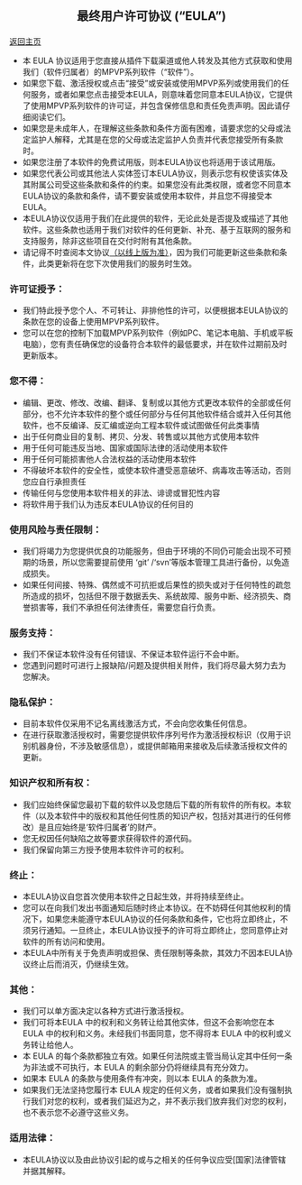<p style="text-align: center; font-size: 21px; font-weight: bold;">最终用户许可协议 (“EULA”)</p>

[返回主页](../README.md)

<p>
    <ul>
        <li>本 EULA 协议适用于您直接从插件下载渠道或他人转发及其他方式获取和使用我们（软件归属者）的MPVP系列软件（“软件”）。
        </li>
        <li>
            如果您下载、激活授权或点击“接受”或安装或使用MPVP系列或使用我们的任何服务，或者如果您点击接受本EULA，则意味着您同意本EULA协议，它提供了使用MPVP系列软件的许可证，并包含保修信息和责任免责声明。因此请仔细阅读它们。
        </li>
        <li>
            如果您是未成年人，在理解这些条款和条件方面有困难，请要求您的父母或法定监护人解释，尤其是在您的父母或法定监护人负责并代表您接受所有条款时。
        </li>
        <li>如果您注册了本软件的免费试用版，则本EULA协议也将适用于该试用版。</li>
        <li>
            如果您代表公司或其他法人实体签订本EULA协议，则表示您有权使该实体及其附属公司受这些条款和条件的约束。如果您没有此类权限，或者您不同意本EULA协议的条款和条件，请不要安装或使用本软件，并且您不得接受本EULA。
        </li>
        <li>
            本EULA协议仅适用于我们在此提供的软件，无论此处是否提及或描述了其他软件。这些条款也适用于我们对软件的任何更新、补充、基于互联网的服务和支持服务，除非这些项目在交付时附有其他条款。
        </li>
        <li>请记得不时查阅本文协议<span style="color:#91b7e3bd"><a href="https://github.com/joker-pper/intellij-mpvp-maven/blob/main/LICENSE.md">（以线上版为准）</a></span>，因为我们可能更新这些条款和条件，此类更新将在您下次使用我们的服务时生效。
        </li>
    </ul>
</p>

<h3>许可证授予：</h3>

<p>
    <ul>
        <li>我们特此授予您个人、不可转让、非排他性的许可，以便根据本EULA协议的条款在您的设备上使用MPVP系列软件。</li>
        <li>
            您可以在您的控制下加载MPVP系列软件（例如PC、笔记本电脑、手机或平板电脑），您有责任确保您的设备符合本软件的最低要求，并在软件过期前及时更新版本。
        </li>
    </ul>
</p>

<h3>您不得：</h3>

<p>
    <ul>
        <li>
            编辑、更改、修改、改编、翻译、复制或以其他方式更改本软件的全部或任何部分，也不允许本软件的整个或任何部分与任何其他软件结合或并入任何其他软件，也不反编译、反汇编或逆向工程本软件或试图做任何此类事情
        </li>
        <li>出于任何商业目的复制、拷贝、分发、转售或以其他方式使用本软件</li>
        <li>用于任何可能违反当地、国家或国际法律的活动使用本软件</li>
        <li>用于任何可能损害他人合法权益的活动使用本软件</li>
        <li>不得破坏本软件的安全性，或使本软件遭受恶意破坏、病毒攻击等活动，否则您应自行承担责任</li>
        <li>传输任何与您使用本软件相关的非法、诽谤或冒犯性内容</li>
        <li>将软件用于我们认为违反本EULA协议的任何目的</li>
    </ul>
<p>

<h3>使用风险与责任限制：</h3>

<p>
    <ul>
        <li>
            我们将竭力为您提供优良的功能服务，但由于环境的不同仍可能会出现不可预期的场景，所以您需要提前使用 ‘git’
            /‘svn’等版本管理工具进行备份，以免造成损失。
        </li>
        <li>如果任何间接、特殊、偶然或不可抗拒或后果性的损失或对于任何特性的疏忽所造成的损坏，包括但不限于数据丢失、系统故障、服务中断、经济损失、商誉损害等，我们不承担任何法律责任，需要您自行负责。
        </li>
    </ul>
</p>


<h3>服务支持：</h3>

<p>
    <ul>
        <li>我们不保证本软件没有任何错误、不保证本软件运行不会中断。</li>
        <li>您遇到问题时可进行上报缺陷/问题及提供相关附件，我们将尽最大努力去为您解决。</li>
    </ul>
</p>


<h3>隐私保护：</h3>

<p>
    <ul>
        <li>目前本软件仅采用不记名离线激活方式，不会向您收集任何信息。</li>
        <li>
            在进行获取激活授权时，需要您提供软件序列号作为激活授权标识（仅用于识别机器身份，不涉及敏感信息），或提供邮箱用来接收及后续激活授权文件的更新。
        </li>
    </ul>
</p>

<h3>知识产权和所有权：</h3>

<p>
    <ul>
        <li>
            我们应始终保留您最初下载的软件以及您随后下载的所有软件的所有权。本软件（以及本软件中的版权和其他任何性质的知识产权，包括对其进行的任何修改）是且应始终是‘软件归属者’的财产。
        </li>
        <li>您无权因任何缺陷之故等要求获得软件的源代码。</li>
        <li>我们保留向第三方授予使用本软件许可的权利。</li>
    </ul>
</p>

<h3>终止：</h3>

<p>
    <ul>
        <li>
            本EULA协议自您首次使用本软件之日起生效，并将持续至终止。
        </li>
        <li>
            您可以在向我们发出书面通知后随时终止本协议。在不妨碍任何其他权利的情况下，如果您未能遵守本EULA协议的任何条款和条件，它也将立即终止，不须另行通知。一旦终止，本EULA协议授予的许可将立即终止，您同意停止对软件的所有访问和使用。
        </li>
        <li>
            本EULA中所有关于免责声明或担保、责任限制等条款，其效力不因本EULA协议终止后而消灭，仍继续生效。
        </li>
    </ul>
</p>

<h3>其他：</h3>

<p>
    <ul>
        <li>
            我们可以单方面决定以各种方式进行激活授权。
        </li>
        <li>
            我们可将本EULA 中的权利和义务转让给其他实体，但这不会影响您在本 EULA 中的权利和义务。未经我们书面同意，您不得将本
            EULA 中的权利或义务转让给他人。
        </li>
        <li>
            本 EULA 的每个条款都独立有效。如果任何法院或主管当局认定其中任何一条为非法或不可执行，本 EULA 的剩余部分仍将继续具有充分效力。
        </li>
        <li>
            如果本 EULA 的条款与使用条件有冲突，则以本 EULA 的条款为准。
        </li>
        <li>
            如果我们无法坚持您履行本 EULA 规定的任何义务，或者如果我们没有强制执行我们对您的权利，或者我们延迟为之，并不表示我们放弃我们对您的权利，也不表示您不必遵守这些义务。
        </li>
    </ul>
</p>

<h3>适用法律：</h3>

<p>
    <ul>
        <li>
            本EULA协议以及由此协议引起的或与之相关的任何争议应受[国家]法律管辖并据其解释。
        </li>
    </ul>
</p>

